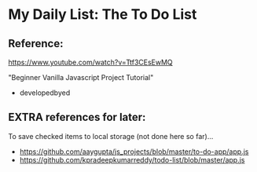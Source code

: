 # My Daily List: The To Do List

## Reference:

https://www.youtube.com/watch?v=Ttf3CEsEwMQ

"Beginner Vanilla Javascript Project Tutorial"

- developedbyed

## EXTRA references for later:

To save checked items to local storage (not done here so far)...

- https://github.com/aaygupta/js_projects/blob/master/to-do-app/app.js
- https://github.com/kpradeepkumarreddy/todo-list/blob/master/app.js
